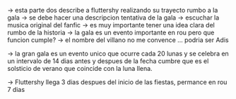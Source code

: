 -> esta parte dos describe a fluttershy realizando su trayecto rumbo a la gala
-> se debe hacer una descripcion tentativa de la gala
-> escuchar la musica original del fanfic
-> es muy importante tener una idea clara del rumbo de la historia
-> la gala es un evento importante en rou pero que funcion cumple?
-> el nombre del villano no me convence ... podria ser Adis 


-> la gran gala es un evento unico que ocurre cada 20 lunas y se celebra en un intervalo de 14 dias antes y despues de la fecha cumbre que es el solsticio de verano que coincide con la luna llena.

-> Fluttershy llega 3 dias despues del inicio de las fiestas, permance en rou 7 dias